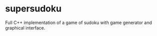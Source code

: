 # supersudoku
Full C++ implementation of a game of sudoku with game generator and graphical interface.
